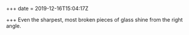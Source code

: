 +++
date = 2019-12-16T15:04:17Z

+++
Even the sharpest, most broken pieces of glass shine from the right angle.
